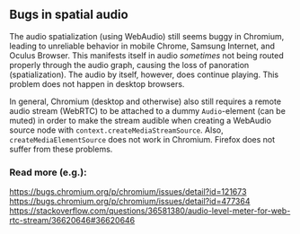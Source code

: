 ## Bugs in spatial audio

The audio spatialization (using WebAudio) still seems buggy in Chromium, leading to unreliable behavior in mobile Chrome, Samsung Internet, and Oculus Browser.
This manifests itself in audio _sometimes_ not being routed properly through the audio graph, causing the loss of panoration (spatialization).
The audio by itself, however, does continue playing. This problem does not happen in desktop browsers.

In general, Chromium (desktop and otherwise) also still requires a remote audio stream (WebRTC) to be attached to a dummy `Audio`-element (can be muted) in order to make the stream audible when creating a WebAudio source node with `context.createMediaStreamSource`. Also, `createMediaElementSource` does not work in Chromium. Firefox does not suffer from these problems.

### Read more (e.g.):

https://bugs.chromium.org/p/chromium/issues/detail?id=121673
https://bugs.chromium.org/p/chromium/issues/detail?id=477364
https://stackoverflow.com/questions/36581380/audio-level-meter-for-web-rtc-stream/36620646#36620646